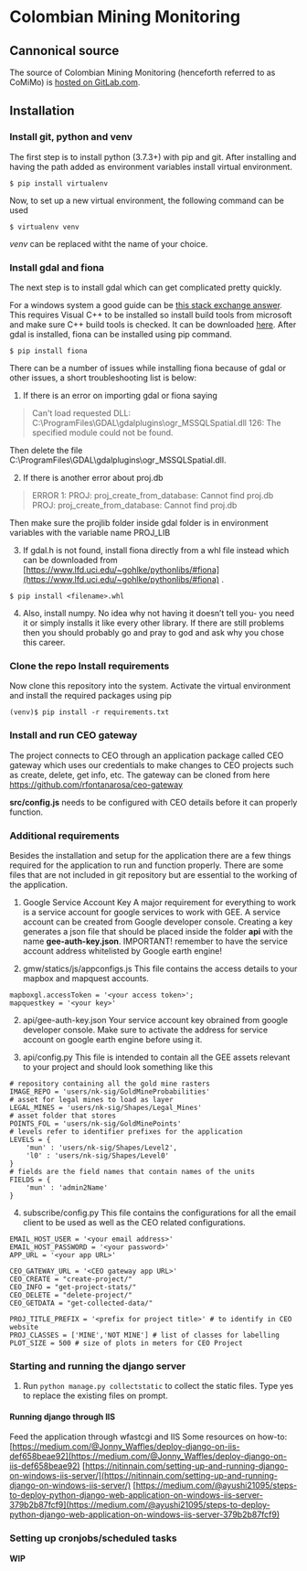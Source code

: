 
# Colombian Mining Monitoring

## Cannonical source
The source of Colombian Mining Monitoring (henceforth referred to as CoMiMo) is [hosted on GitLab.com](https://gitlab.com/sig-gis/gold-mine-watch).

## Installation
### Install git, python and venv
The first step is to install python (3.7.3+) with pip and git. After installing and having the path added as environment variables install virtual environment.
```
$ pip install virtualenv
```
Now, to set up a new virtual environment, the following command can be used
```
$ virtualenv venv
```
*venv* can be replaced witht the name of your choice.

### Install gdal and fiona
The next step is to install  gdal which can get complicated pretty quickly.  

For a windows system a good guide can be [this stack exchange answer](https://gis.stackexchange.com/questions/44958/gdal-importerror-in-python-on-windows). This requires Visual C++ to be installed so install build tools from microsoft and make sure C++ build tools is checked. It can be downloaded [here](https://www.scivision.dev/python-windows-visual-c-14-required/). After gdal is installed, fiona can be installed using pip command.
```
$ pip install fiona
```
There can be a number of issues while installing fiona because of gdal or  other issues, a short troubleshooting list is below:
1. If there is an error on importing gdal or fiona saying
> Can't load requested DLL: C:\ProgramFiles\GDAL\gdalplugins\ogr_MSSQLSpatial.dll
126: The specified module could not be found.

Then delete the file C:\ProgramFiles\GDAL\gdalplugins\ogr_MSSQLSpatial.dll.

2. If there is another error about proj.db
> ERROR 1: PROJ: proj_create_from_database: Cannot find proj.db
PROJ: proj_create_from_database: Cannot find proj.db

Then make sure the projlib folder inside gdal folder is in environment variables with the variable name PROJ_LIB

3. If gdal.h is not found, install fiona directly from a whl file instead which can be downloaded from [https://www.lfd.uci.edu/~gohlke/pythonlibs/#fiona](https://www.lfd.uci.edu/~gohlke/pythonlibs/#fiona) .
```
$ pip install <filename>.whl
```
4. Also, install numpy. No idea why not having it doesn’t tell you- you need it or simply installs it like every other library.
If there are still problems then you should probably go and pray to god and ask why you chose this career.

### Clone the repo Install requirements
Now clone this repository into the system. Activate the virtual environment and install the required packages using pip
```
(venv)$ pip install -r requirements.txt
```
### Install and run CEO gateway
The project connects to CEO through an application package called CEO gateway which uses our credentials to make changes to CEO projects such as create, delete, get info, etc. 
The gateway can be cloned from here
https://github.com/rfontanarosa/ceo-gateway

**src/config.js** needs to be configured with CEO details before it can properly function.

### Additional requirements
Besides the installation and setup for the application there are a few things required for the application to run and function properly. There are some files that are not included in git repository but are essential to the working of the application.

 1. Google Service Account Key
A major requirement for everything to work is a service account for google services to work with GEE. A service account can be created from Google developer console. Creating a key generates a json file that should be placed inside the folder **api** with the name **gee-auth-key.json**. 
IMPORTANT! remember to have the service account address whitelisted by Google earth engine!

 2. gmw/statics/js/appconfigs.js
This file contains the access details to your mapbox and mapquest accounts.
```
mapboxgl.accessToken = '<your access token>';
mapquestkey = '<your key>'
```
2. api/gee-auth-key.json
Your service account key obrained from google developer console. Make sure to activate the address for service account on google earth engine before using it. 

3. api/config.py
This file is intended to contain all the GEE assets relevant to your project and should look something like this
```
# repository containing all the gold mine rasters
IMAGE_REPO = 'users/nk-sig/GoldMineProbabilities'
# asset for legal mines to load as layer
LEGAL_MINES = 'users/nk-sig/Shapes/Legal_Mines'
# asset folder that stores 
POINTS_FOL = 'users/nk-sig/GoldMinePoints'
# levels refer to identifier prefixes for the application
LEVELS = {
    'mun' : 'users/nk-sig/Shapes/Level2',
    'l0' : 'users/nk-sig/Shapes/Level0'
}
# fields are the field names that contain names of the units
FIELDS = {
    'mun' : 'admin2Name'
}
```
4. subscribe/config.py
This file contains the configurations for all the email client to be used as well as the CEO related configurations.
```
EMAIL_HOST_USER = '<your email address>'
EMAIL_HOST_PASSWORD = '<your password>'
APP_URL = '<your app URL>'

CEO_GATEWAY_URL = '<CEO gateway app URL>'
CEO_CREATE = "create-project/"
CEO_INFO = "get-project-stats/"
CEO_DELETE = "delete-project/"
CEO_GETDATA = "get-collected-data/"

PROJ_TITLE_PREFIX = '<prefix for project title>' # to identify in CEO website
PROJ_CLASSES = ['MINE','NOT MINE'] # list of classes for labelling
PLOT_SIZE = 500 # size of plots in meters for CEO Project
```
### Starting and running the django server
1. Run `python manage.py collectstatic` to collect the static files. Type yes to replace the existing files on prompt.

#### Running django through IIS
Feed the application through wfastcgi and IIS
Some resources on how-to:
[https://medium.com/@Jonny_Waffles/deploy-django-on-iis-def658beae92](https://medium.com/@Jonny_Waffles/deploy-django-on-iis-def658beae92)
[https://nitinnain.com/setting-up-and-running-django-on-windows-iis-server/](https://nitinnain.com/setting-up-and-running-django-on-windows-iis-server/)
[https://medium.com/@ayushi21095/steps-to-deploy-python-django-web-application-on-windows-iis-server-379b2b87fcf9](https://medium.com/@ayushi21095/steps-to-deploy-python-django-web-application-on-windows-iis-server-379b2b87fcf9)

### Setting up cronjobs/scheduled tasks
**WIP**